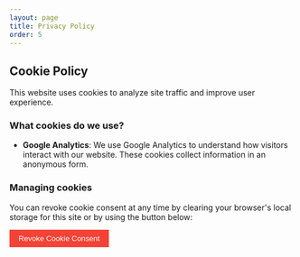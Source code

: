 ```yaml
---
layout: page
title: Privacy Policy
order: 5
---
```


## Cookie Policy

This website uses cookies to analyze site traffic and improve user experience.

### What cookies do we use?

- **Google Analytics**: We use Google Analytics to understand how visitors interact with our website. These cookies collect information in an anonymous form.

### Managing cookies

You can revoke cookie consent at any time by clearing your browser's local storage for this site or by using the button below:

<button onclick="revokeCookieConsent()" style="background: #f44336; color: white; border: none; padding: 0.5rem 1rem; cursor: pointer;">Revoke Cookie Consent</button>

<script>
function revokeCookieConsent() {
  localStorage.removeItem('cookieConsent');
  document.cookie = '_ga=; expires=Thu, 01 Jan 1970 00:00:00 UTC; path=/;';
  document.cookie = '_gid=; expires=Thu, 01 Jan 1970 00:00:00 UTC; path=/;';
  document.cookie = '_gat=; expires=Thu, 01 Jan 1970 00:00:00 UTC; path=/;';
  alert('Cookie consent revoked. The page will reload.');
  location.reload();
}
</script>
